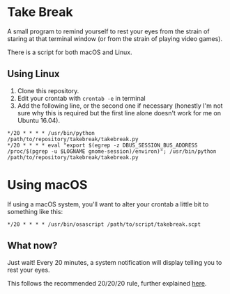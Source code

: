 # Take Break
A small program to remind yourself to rest your eyes from the strain of staring at that terminal window (or from the strain of playing video games).

There is a script for both macOS and Linux. 

## Using Linux
  1. Clone this repository.
  2. Edit your crontab with `crontab -e` in terminal
  3. Add the following line, or the second one if necessary (honestly I'm not sure why this is required but the first line alone doesn't work for me on Ubuntu 16.04).

```
*/20 * * * * /usr/bin/python /path/to/repository/takebreak/takebreak.py
*/20 * * * * eval "export $(egrep -z DBUS_SESSION_BUS_ADDRESS /proc/$(pgrep -u $LOGNAME gnome-session)/environ)"; /usr/bin/python /path/to/repository/takebreak/takebreak.py
```

# Using macOS
If using a macOS system, you'll want to alter your crontab a little bit to something like this:
```
*/20 * * * * /usr/bin/osascript /path/to/script/takebreak.scpt
```

## What now?
Just wait! Every 20 minutes, a system notification will display telling you to rest your eyes.

This follows the recommended 20/20/20 rule, further explained [here](https://opto.ca/health-library/the-20-20-20-rule).
